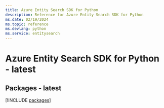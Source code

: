 ```yaml
---
title: Azure Entity Search SDK for Python
description: Reference for Azure Entity Search SDK for Python
ms.date: 02/19/2024
ms.topic: reference
ms.devlang: python
ms.service: entitysearch
---
```

# Azure Entity Search SDK for Python - latest
## Packages - latest
[!INCLUDE [packages](entity-search-index.md)]